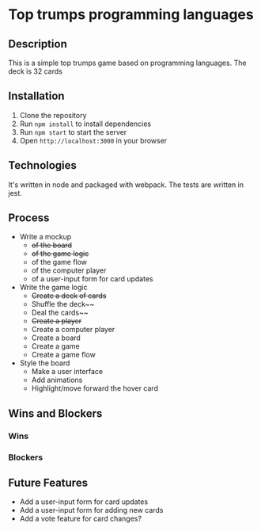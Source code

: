 # Top trumps programming languages

## Description

This is a simple top trumps game based on programming languages. The deck is 32 cards

## Installation

1. Clone the repository
2. Run `npm install` to install dependencies
3. Run `npm start` to start the server
4. Open `http://localhost:3000` in your browser

## Technologies

It's written in node and packaged with webpack. The tests are written in jest.

## Process

-   Write a mockup
    -   ~~of the board~~
    -   ~~of the game logic~~
    -   of the game flow
    -   of the computer player
    -   of a user-input form for card updates
-   Write the game logic
    -   ~~Create a deck of cards~~
    -   Shuffle the deck~~
    -   Deal the cards~~
    -   ~~Create a player~~
    -   Create a computer player
    -   Create a board
    -   Create a game
    -   Create a game flow
-   Style the board
    -   Make a user interface
    -   Add animations
    -   Highlight/move forward the hover card

## Wins and Blockers

### Wins

### Blockers

## Future Features

-   Add a user-input form for card updates
-   Add a user-input form for adding new cards
-   Add a vote feature for card changes?
